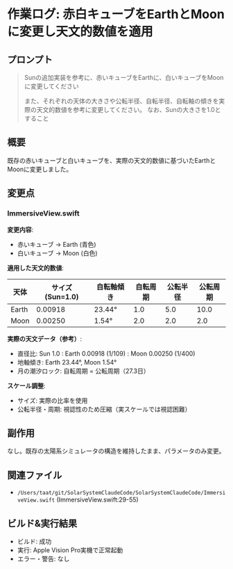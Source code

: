 # 作業ログ: 赤白キューブをEarthとMoonに変更し天文的数値を適用

## プロンプト

> Sunの追加実装を参考に、赤いキューブをEarthに、白いキューブをMoonに変更してください
>
> また、それぞれの天体の大きさや公転半径、自転半径、自転軸の傾きを実際の天文的数値を参考に変更してください。
> なお、Sunの大きさを1.0とすること

## 概要

既存の赤いキューブと白いキューブを、実際の天文的数値に基づいたEarthとMoonに変更しました。

## 変更点

### ImmersiveView.swift

**変更内容**:
- 赤いキューブ → Earth (青色)
- 白いキューブ → Moon (白色)

**適用した天文的数値**:

| 天体  | サイズ(Sun=1.0) | 自転軸傾き | 自転周期 | 公転半径 | 公転周期 |
|-------|-----------------|------------|----------|----------|----------|
| Earth | 0.00918         | 23.44°     | 1.0      | 5.0      | 10.0     |
| Moon  | 0.00250         | 1.54°      | 2.0      | 2.0      | 2.0      |

**実際の天文データ（参考）**:
- 直径比: Sun 1.0 : Earth 0.00918 (1/109) : Moon 0.00250 (1/400)
- 地軸傾き: Earth 23.44°, Moon 1.54°
- 月の潮汐ロック: 自転周期 = 公転周期（27.3日）

**スケール調整**:
- サイズ: 実際の比率を使用
- 公転半径・周期: 視認性のため圧縮（実スケールでは視認困難）

## 副作用

なし。既存の太陽系シミュレータの構造を維持したまま、パラメータのみ変更。

## 関連ファイル

- `/Users/taat/git/SolarSystemClaudeCode/SolarSystemClaudeCode/ImmersiveView.swift` (ImmersiveView.swift:29-55)

## ビルド&実行結果

- ビルド: 成功
- 実行: Apple Vision Pro実機で正常起動
- エラー・警告: なし
